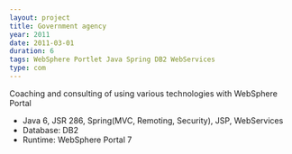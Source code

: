 ```yaml
---
layout: project
title: Government agency
year: 2011
date: 2011-03-01
duration: 6
tags: WebSphere Portlet Java Spring DB2 WebServices
type: com
---
```


Coaching and consulting of using various technologies with WebSphere Portal

- Java 6, JSR 286, Spring(MVC, Remoting, Security), JSP, WebServices
- Database: DB2
- Runtime: WebSphere Portal 7
